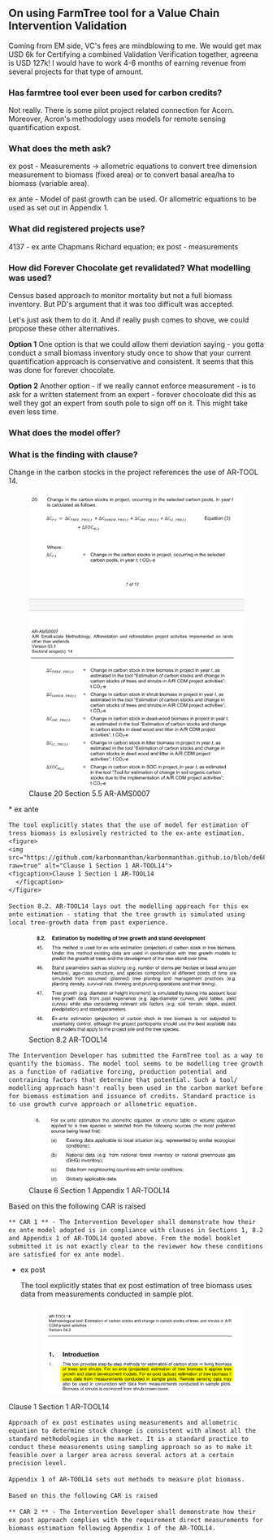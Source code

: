## On using FarmTree tool for a Value Chain Intervention Validation

Coming from EM side, VC's fees are mindblowing to me. We would get max USD 6k for Certifying a combined Validation Verification together, agreena is USD 127k! I would have to work 4-6 months of earning revenue from several projects for that type of amount.

### Has farmtree tool ever been used for carbon credits? 
Not really. There is some pilot project related connection for Acorn. Moreover, Acron's methodology uses models for remote sensing quantification expost.

### What does the meth ask?
ex post - Measurements -> allometric equations to convert tree dimension measurement to biomass (fixed area) or to convert basal area/ha to biomass (variable area).

ex ante - Model of past growth can be used. Or allometric equations to be used as set out in Appendix 1. 

### What did registered projects use?
4137 - ex ante Chapmans Richard equation; ex post - measurements


### How did Forever Chocolate get revalidated? What modelling was used?
Census based approach to monitor mortality but not a full biomass inventory. But PD's argument that it was too difficult was accepted.

Let's just ask them to do it. And if really push comes to shove, we could propose these other alternatives.

**Option 1**
One option is that we could allow them deviation saying - you gotta conduct a small biomass inventory study once to show that your current quantification approach is conservative and consistent. It seems that this was done for forever chocolate.

**Option 2**
Another option - if we really cannot enforce measurement - is to ask for a written statement from an expert - forever chocoloate did this as well they got an expert from south pole to sign off on it. This might take even less time.

### What does the model offer? 

### What is the finding with clause?

Change in the carbon stocks in the project references the use of AR-TOOL 14. 

<figure>
<img src="https://github.com/karbonmanthan/karbonmanthan.github.io/blob/de6881b4003a2d661912ddbff8478b1635cf8d57/assets/reftotool.png?raw=true" alt="Clause 20 Section 5.5 AR-AMS0007">
<figcaption>Clause 20 Section 5.5 AR-AMS0007</figcaption>
</figure>
*	ex ante

	The tool explicitly states that the use of model for estimation of tress biomass is exlusively restricted to the ex-ante estimation.
	<figure>
	<img src="https://github.com/karbonmanthan/karbonmanthan.github.io/blob/de6881b4003a2d661912ddbff8478b1635cf8d57/assets/exante.png?raw=true" alt="Clause 1 Section 1 AR-TOOL14">
 	<figcaption>Clause 1 Section 1 AR-TOOL14
	  </figcaption>
   	</figure>

	Section 8.2. AR-TOOL14 lays out the modelling approach for this ex ante estimation - stating that the tree growth is simulated using local tree-growth data from past experience. 
<figure>
 <img src="https://github.com/karbonmanthan/karbonmanthan.github.io/blob/de6881b4003a2d661912ddbff8478b1635cf8d57/assets/exantemodel.png?raw=true" alt="Section 8.2 AR-TOOL14">
	<figcaption>Section 8.2 AR-TOOL14	
	</figcaption>
</figure>

	The Intervention Developer has submitted the FarmTree tool as a way to quantify the biomass. The model tool seems to be modelling tree growth as a function of radiative forcing, production potential and contraining factors that determine that potential. Such a tool/ modelling approach hasn't really been used in the carbon market before for biomass estimation and issuance of credits. Standard practice is to use growth curve approach or allometric equation.

<figure>
 <img src="https://github.com/karbonmanthan/karbonmanthan.github.io/blob/de6881b4003a2d661912ddbff8478b1635cf8d57/assets/exanteapproach.png?raw=true" alt="Clause 6 Section 1 Appendix 1 AR-TOOL14">
<figcaption>Clause 6 Section 1 Appendix 1 AR-TOOL14
</figcaption>
</figure>
	Based on this the following CAR is raised 

	** CAR 1 ** - The Intervention Developer shall demonstrate how their ex ante model adopted is in compliance with clauses in Sections 1, 8.2 and Appendix 1 of AR-TOOL14 quoted above. From the model booklet submitted it is not exactly clear to the reviewer how these conditions are satisfied for ex ante model.

*	ex post

	The tool explicitly states that ex post estimation of tree biomass uses data from measurements conducted in sample plot. 

	<figure>
	<img src="https://github.com/karbonmanthan/karbonmanthan.github.io/blob/de6881b4003a2d661912ddbff8478b1635cf8d57/assets/exante.png?raw=true" alt="Clause 1 Section 1 AR-TOOL14">
 <figcaption>Clause 1 Section 1 AR-TOOL14
 </figcaption>
 </figure>

	Approach of ex post estimates using measurements and allometric equation to determine stock change is consistent with almost all the standard methodologies in the market. It is a standard practice to conduct these measurements using sampling approach so as to make it feasible over a larger area across several actors at a certain precision level.

	Appendix 1 of AR-TOOL14 sets out methods to measure plot biomass.

	Based on this the following CAR is raised

	** CAR 2 ** - The Intervention Developer shall demonstrate how their ex post approach complies with the requirement direct measurements for biomass estimation following Appendix 1 of the AR-TOOL14.

